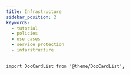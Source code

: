 ```yaml
---
title: Infrastructure
sidebar_position: 2
keywords:
  - tutorial
  - policies
  - use cases
  - service protection
  - infarstructure
---
```


```mdx-code-block
import DocCardList from '@theme/DocCardList';
```

<DocCardList />

